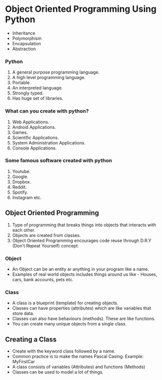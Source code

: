 # Object Oriented Programming Using Python

* Inheritance
* Polymorphism
* Encapsulation
* Abstraction


### Python
1. A general purpose programming language.
2. A high level programming language.
3. Portable.
4. An interpreted language.
5. Strongly typed.
6. Has huge set of libraries.

### What can you create with python?
1. Web Applications.
2. Android Applications.
3. Games.
4. Scientific Applications.
5. System Administration Applications.
6. Console Applications.

### Some famous software created with python
1. Youtube.
2. Google.
3. Dropbox.
4. Reddit.
5. Spotify.
6. Instagram etc.

## Object Oriented Programming
1. Type of programming that breaks things into objects that interacts with each other.
2. Objects are created from classes.
3. Object Oriented Programming encourages code reuse through D.R.Y (Don't Repeat Yourself) concept.

### Object
* An Object can be an entity ar anything in your program like a name.
* Examples of real world objects includes things around us like - Houses, cars, bank accounts, pets etc.

### Class
* A class is a blueprint (template) for creating objects.
* Classes can have properties (attributes) which are like variables that store data.
* Classes can also have behaviours (methods). These are like functions.
* You can create many unique objects from a single class.

## Creating a Class
* Create with the keyword class followed by a name.
* Common practice is to make the names Pascal Casing: Example: MyFirstCar
* A class consists of variables (Attributes) and functions (Methods)
* Classes can be used to model a lot of things.